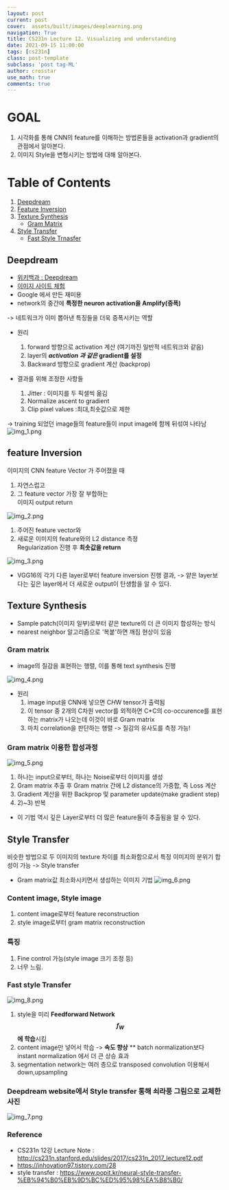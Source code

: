 ```yaml
---
layout: post
current: post
cover:  assets/built/images/deeplearning.png
navigation: True
title: CS231n Lecture 12. Visualizing and understanding
date: 2021-09-15 11:00:00
tags: [cs231n]
class: post-template
subclass: 'post tag-ML'
author: crosstar
use_math: true
comments: true
---
```

# GOAL
1. 시각화를 통해 CNN의 feature를 이해하는 방법론들을 activation과 gradient의 관점에서 알아본다.
2. 이미지 Style을 변형시키는 방법에 대해 알아본다.

# Table of Contents
1. [Deepdream](#deepdream)
2. [Feature Inversion](#feature-inversion)
3. [Texture Synthesis](#texture-synthesis)
   - [Gram Matrix](#gram-matrix)
4. [Style Transfer](#style-transfer)  
   - [Fast Style Trnasfer](#fast-style-transfer)

## Deepdream
- [위키백과 : Deepdream](https://en.wikipedia.org/wiki/DeepDream)  
- [이미지 사이트 체험](https://deepdreamgenerator.com/)
- Google 에서 만든 재미용
- network의 중간에 **특정한 neuron activation을 Amplify(증폭)**  

-> 네트워크가 이미 뽑아낸 특징들을 더욱 증폭시키는 역할

- 원리
  1) forward 방향으로 activation 계산 (여기까진 일반적 네트워크와 같음)
  2) layer의 **_activation 과 같은_ gradient를 설정** 
  3) Backward 방향으로 gradient 계산 (backprop)

- 결과를 위해 조정한 사항들  
  1) Jitter : 이미지를 두 픽셀씩 옮김
  2) Normalize ascent to gradient 
  3) Clip pixel values :최대,최솟값으로 제한

-> training 되었던 image들의 feature들이 input image에 함께 뒤섞여 나타남
![img_1.png](./img_1.png)

## feature Inversion

이미지의 CNN feature Vector 가 주어졌을 때
1. 자연스럽고
2. 그 feature vector 가장 잘 부합하는  
이미지 output return

![img_2.png](./img_2.png)

1. 주어진 feature vector와
2. 새로운 이미지의 feature와의 L2 distance 측정   
Regularization 진행 후 **최솟값을 return**

![img_3.png](./img_3.png)
- VGG16의 각기 다른 layer로부터 feature inversion 진행 결과,
    -> 얕은 layer보다는 깊은 layer에서 더 새로운 output이 탄생함을 알 수 있다.

## Texture Synthesis
- Sample patch(이미지 일부)로부터 같은 texture의 더 큰 이미지 합성하는 방식
- nearest neighbor 알고리즘으로 '복붙'하면 깨짐 현상이 있음

### Gram matrix
- image의 질감을 표현하는 행렬, 이를 통해 text synthesis 진행

![img_4.png](./img_4.png)
- 원리
  1) image input을 CNN에 넣으면 C*H*W tensor가 출력됨  
  2) 이 tensor 중 2개의 C차원 vector를 외적하면 C*C의 co-occurence를 표현하는 matrix가 나오는데 이것이 바로 Gram matrix  
  3) 마치 correlation을 판단하는 행렬 -> 질감의 유사도를 측정 가능!

### Gram matrix 이용한 합성과정
![img_5.png](./img_5.png)
1) 하나는 input으로부터, 하나는 Noise로부터 이미지를 생성  
2) Gram matrix 추출 후 Gram matrix 간에 L2 distance의 가중합, 즉 Loss 계산  
3) Gradient 계산을 위한 Backprop 및 parameter update(make gradient step)  
4) 2)~3) 반복

- 이 기법 역시 깊은 Layer로부터 더 많은 feature들이 추출됨을 알 수 있다.


## Style Transfer
비슷한 방법으로 두 이미지의 texture 차이를 최소화함으로서 특정 이미지의 분위기 합성이 가능
-> Style transfer
- Gram matrix값 최소화시키면서 생성하는 이미지 기법
![img_6.png](./img_6.png)
### Content image, Style image
1) content image로부터 feature reconstruction  
2) style image로부터 gram matrix reconstruction  

### 특징
1) Fine control 가능(style image 크기 조정 등)  
2) 너무 느림. 

### Fast style Transfer
![img_8.png](./img_8.png)
1) style을 미리 **Feedforward Network $$f_W$$ 에 학습**시킴  
2) content image만 넣어서 학습 -> **속도 향상**
   ** batch normalization보다 instant normalization 에서 더 큰 상승 효과  
3) segmentation network는 여러 층으로 transposed convolution 이용해서 down,upsampling  


### Deepdream website에서 Style transfer 통해 쇠라풍 그림으로 교체한 사진 
![img_7.png](./img_7.png)


### Reference
- CS231n 12강 Lecture Note : http://cs231n.stanford.edu/slides/2017/cs231n_2017_lecture12.pdf
- https://inhovation97.tistory.com/28
- style transfer : https://www.popit.kr/neural-style-transfer-%EB%94%B0%EB%9D%BC%ED%95%98%EA%B8%B0/